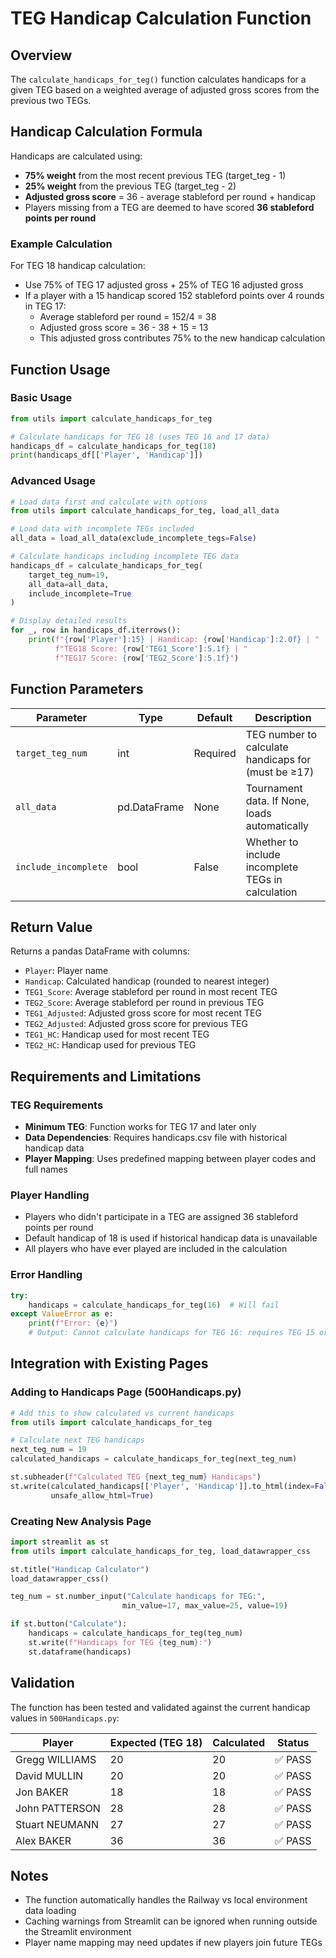 # TEG Handicap Calculation Function

## Overview

The `calculate_handicaps_for_teg()` function calculates handicaps for a given TEG based on a weighted average of adjusted gross scores from the previous two TEGs.

## Handicap Calculation Formula

Handicaps are calculated using:
- **75% weight** from the most recent previous TEG (target_teg - 1)
- **25% weight** from the previous TEG (target_teg - 2)
- **Adjusted gross score** = 36 - average stableford per round + handicap
- Players missing from a TEG are deemed to have scored **36 stableford points per round**

### Example Calculation
For TEG 18 handicap calculation:
- Use 75% of TEG 17 adjusted gross + 25% of TEG 16 adjusted gross
- If a player with a 15 handicap scored 152 stableford points over 4 rounds in TEG 17:
  - Average stableford per round = 152/4 = 38
  - Adjusted gross score = 36 - 38 + 15 = 13
  - This adjusted gross contributes 75% to the new handicap calculation

## Function Usage

### Basic Usage
```python
from utils import calculate_handicaps_for_teg

# Calculate handicaps for TEG 18 (uses TEG 16 and 17 data)
handicaps_df = calculate_handicaps_for_teg(18)
print(handicaps_df[['Player', 'Handicap']])
```

### Advanced Usage
```python
# Load data first and calculate with options
from utils import calculate_handicaps_for_teg, load_all_data

# Load data with incomplete TEGs included
all_data = load_all_data(exclude_incomplete_tegs=False)

# Calculate handicaps including incomplete TEG data
handicaps_df = calculate_handicaps_for_teg(
    target_teg_num=19,
    all_data=all_data,
    include_incomplete=True
)

# Display detailed results
for _, row in handicaps_df.iterrows():
    print(f"{row['Player']:15} | Handicap: {row['Handicap']:2.0f} | "
          f"TEG18 Score: {row['TEG1_Score']:5.1f} | "
          f"TEG17 Score: {row['TEG2_Score']:5.1f}")
```

## Function Parameters

| Parameter | Type | Default | Description |
|-----------|------|---------|-------------|
| `target_teg_num` | int | Required | TEG number to calculate handicaps for (must be ≥17) |
| `all_data` | pd.DataFrame | None | Tournament data. If None, loads automatically |
| `include_incomplete` | bool | False | Whether to include incomplete TEGs in calculation |

## Return Value

Returns a pandas DataFrame with columns:
- `Player`: Player name
- `Handicap`: Calculated handicap (rounded to nearest integer)
- `TEG1_Score`: Average stableford per round in most recent TEG
- `TEG2_Score`: Average stableford per round in previous TEG
- `TEG1_Adjusted`: Adjusted gross score for most recent TEG
- `TEG2_Adjusted`: Adjusted gross score for previous TEG
- `TEG1_HC`: Handicap used for most recent TEG
- `TEG2_HC`: Handicap used for previous TEG

## Requirements and Limitations

### TEG Requirements
- **Minimum TEG**: Function works for TEG 17 and later only
- **Data Dependencies**: Requires handicaps.csv file with historical handicap data
- **Player Mapping**: Uses predefined mapping between player codes and full names

### Player Handling
- Players who didn't participate in a TEG are assigned 36 stableford points per round
- Default handicap of 18 is used if historical handicap data is unavailable
- All players who have ever played are included in the calculation

### Error Handling
```python
try:
    handicaps = calculate_handicaps_for_teg(16)  # Will fail
except ValueError as e:
    print(f"Error: {e}")
    # Output: Cannot calculate handicaps for TEG 16: requires TEG 15 or later
```

## Integration with Existing Pages

### Adding to Handicaps Page (500Handicaps.py)
```python
# Add this to show calculated vs current handicaps
from utils import calculate_handicaps_for_teg

# Calculate next TEG handicaps
next_teg_num = 19
calculated_handicaps = calculate_handicaps_for_teg(next_teg_num)

st.subheader(f"Calculated TEG {next_teg_num} Handicaps")
st.write(calculated_handicaps[['Player', 'Handicap']].to_html(index=False), 
         unsafe_allow_html=True)
```

### Creating New Analysis Page
```python
import streamlit as st
from utils import calculate_handicaps_for_teg, load_datawrapper_css

st.title("Handicap Calculator")
load_datawrapper_css()

teg_num = st.number_input("Calculate handicaps for TEG:", 
                         min_value=17, max_value=25, value=19)

if st.button("Calculate"):
    handicaps = calculate_handicaps_for_teg(teg_num)
    st.write(f"Handicaps for TEG {teg_num}:")
    st.dataframe(handicaps)
```

## Validation

The function has been tested and validated against the current handicap values in `500Handicaps.py`:

| Player | Expected (TEG 18) | Calculated | Status |
|--------|------------------|------------|---------|
| Gregg WILLIAMS | 20 | 20 | ✅ PASS |
| David MULLIN | 20 | 20 | ✅ PASS |
| Jon BAKER | 18 | 18 | ✅ PASS |
| John PATTERSON | 28 | 28 | ✅ PASS |
| Stuart NEUMANN | 27 | 27 | ✅ PASS |
| Alex BAKER | 36 | 36 | ✅ PASS |

## Notes

- The function automatically handles the Railway vs local environment data loading
- Caching warnings from Streamlit can be ignored when running outside the Streamlit environment
- Player name mapping may need updates if new players join future TEGs